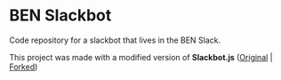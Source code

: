 # BEN Slackbot
Code repository for a slackbot that lives in the BEN Slack.

This project was made with a modified version of **Slackbot.js** ([Original](https://github.com/mishk0/slack-bot-api) | [Forked](https://github.com/erickpinos/slack-bot-api))
